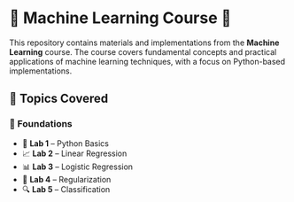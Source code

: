 # 🤖 Machine Learning Course 🚀  

This repository contains materials and implementations from the **Machine Learning** course. The course covers fundamental concepts and practical applications of machine learning techniques, with a focus on Python-based implementations.  

## 📌 Topics Covered  

### 🏁 Foundations  
- 🐍 **Lab 1** – Python Basics  
- 📈 **Lab 2** – Linear Regression  
- 📊 **Lab 3** – Logistic Regression
- 🎯 **Lab 4** – Regularization
- 🔍 **Lab 5** – Classification 